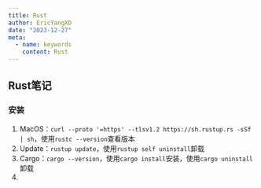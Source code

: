 ```yaml
---
title: Rust
author: EricYangXD
date: "2023-12-27"
meta:
  - name: keywords
    content: Rust
---
```


## Rust笔记

### 安装

1. MacOS：`curl --proto '=https' --tlsv1.2 https://sh.rustup.rs -sSf | sh`，使用`rustc --version`查看版本
2. Update：`rustup update`，使用`rustup self uninstall`卸载
3. Cargo：`cargo --version`，使用`cargo install`安装，使用`cargo uninstall`卸载
4.